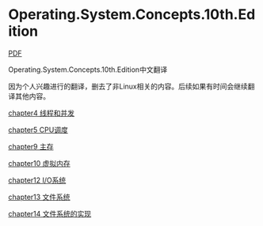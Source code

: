 # Operating.System.Concepts.10th.Edition
[PDF](https://os.ecci.ucr.ac.cr/slides/Abraham-Silberschatz-Operating-System-Concepts-10th-2018.pdf)

Operating.System.Concepts.10th.Edition中文翻译

因为个人兴趣进行的翻译，删去了非Linux相关的内容。后续如果有时间会继续翻译其他内容。

[chapter4 线程和并发](Operating.System.Concepts中文/part%20two/chapter%204%20线程和并发/线程和并发.md)

[chapter5 CPU调度](Operating.System.Concepts中文/part%20two/chapter%205%20CPU调度/CPU调度.md)

[chapter9 主存](Operating.System.Concepts中文/part%20four/chapter%209%20主存/主存.md)

[chapter10 虚拟内存](Operating.System.Concepts中文/part%20four/chapter%2010%20虚拟内存/虚拟内存.md)

[chapter12 I/O系统](Operating.System.Concepts中文/part%20five/chapter%2012%20IO系统/IO系统.md)

[chapter13 文件系统](Operating.System.Concepts中文/part%20six/chapter%2013%20文件系统/文件系统.md)

[chapter14 文件系统的实现](Operating.System.Concepts中文/part%20six/chapter%2014%20文件系统的实现/文件系统的实现.md)

